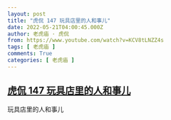 ```yaml
---
layout: post
title: "虎侃 147 玩具店里的人和事儿"
date: 2022-05-21T04:00:45.000Z
author: 老虎庙 · 虎侃
from: https://www.youtube.com/watch?v=KCV8tLNZZ4s
tags: [ 老虎庙 ]
comments: True
categories: [ 老虎庙 ]
---
```

<!--1653105645000-->
[虎侃 147 玩具店里的人和事儿](https://www.youtube.com/watch?v=KCV8tLNZZ4s)
------

<div>
玩具店里的人和事儿
</div>
